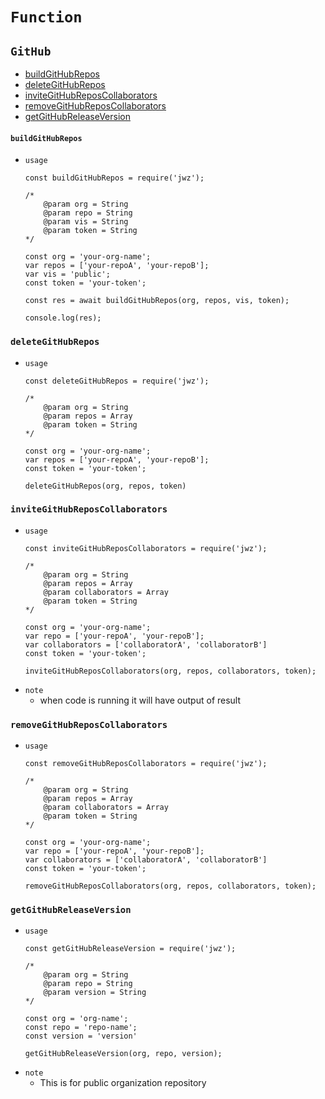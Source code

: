 # `Function`
## `GitHub`
- [buildGitHubRepos](#buildGitHubRepos)
- [deleteGitHubRepos](#deletegithubrepos)
- [inviteGitHubReposCollaborators](#invitegithubreposcollaborators)
- [removeGitHubReposCollaborators](#removegithubreposcollaborators)
- [getGitHubReleaseVersion](#getgithubreleaseversion)
#### `buildGitHubRepos`
- `usage`
    ```
    const buildGitHubRepos = require('jwz');

    /*
        @param org = String
        @param repo = String
        @param vis = String
        @param token = String
    */

    const org = 'your-org-name';
    var repos = ['your-repoA', 'your-repoB'];
    var vis = 'public';
    const token = 'your-token';

    const res = await buildGitHubRepos(org, repos, vis, token);

    console.log(res);
    ```
### `deleteGitHubRepos`
- `usage`
    ```
    const deleteGitHubRepos = require('jwz');

    /*
        @param org = String
        @param repos = Array
        @param token = String
    */

    const org = 'your-org-name';
    var repos = ['your-repoA', 'your-repoB'];
    const token = 'your-token';

    deleteGitHubRepos(org, repos, token)
    ```
### `inviteGitHubReposCollaborators`
- `usage`
    ```
    const inviteGitHubReposCollaborators = require('jwz');

    /*
        @param org = String
        @param repos = Array
        @param collaborators = Array
        @param token = String
    */

    const org = 'your-org-name';
    var repo = ['your-repoA', 'your-repoB'];
    var collaborators = ['collaboratorA', 'collaboratorB']
    const token = 'your-token';

    inviteGitHubReposCollaborators(org, repos, collaborators, token);
    ```
- `note`
    - when code is running it will have output of result
### `removeGitHubReposCollaborators`
- `usage`
    ```
    const removeGitHubReposCollaborators = require('jwz');

    /*
        @param org = String
        @param repos = Array
        @param collaborators = Array
        @param token = String
    */

    const org = 'your-org-name';
    var repo = ['your-repoA', 'your-repoB'];
    var collaborators = ['collaboratorA', 'collaboratorB']
    const token = 'your-token';

    removeGitHubReposCollaborators(org, repos, collaborators, token);
    ```
### `getGitHubReleaseVersion`
- `usage`
    ```
    const getGitHubReleaseVersion = require('jwz');

    /* 
        @param org = String
        @param repo = String
        @param version = String
    */

    const org = 'org-name';
    const repo = 'repo-name';
    const version = 'version'

    getGitHubReleaseVersion(org, repo, version);
    ```
- `note`
    - This is for public organization repository